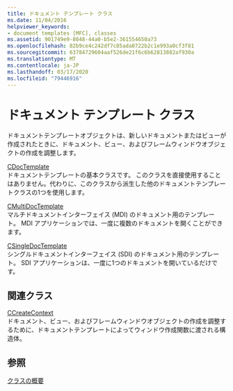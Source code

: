 ```yaml
---
title: ドキュメント テンプレート クラス
ms.date: 11/04/2016
helpviewer_keywords:
- document templates [MFC], classes
ms.assetid: 901749e9-8048-44a0-b5e2-361554650a73
ms.openlocfilehash: 82b9ce4c242df7c85ada0722b2c1e993a0cf3f81
ms.sourcegitcommit: 63784729604aaf526de21f6c6b62813882af930a
ms.translationtype: MT
ms.contentlocale: ja-JP
ms.lasthandoff: 03/17/2020
ms.locfileid: "79446916"
---
```

# <a name="document-template-classes"></a>ドキュメント テンプレート クラス

ドキュメントテンプレートオブジェクトは、新しいドキュメントまたはビューが作成されたときに、ドキュメント、ビュー、およびフレームウィンドウオブジェクトの作成を調整します。

[CDocTemplate](../mfc/reference/cdoctemplate-class.md)<br/>
ドキュメントテンプレートの基本クラスです。 このクラスを直接使用することはありません。代わりに、このクラスから派生した他のドキュメントテンプレートクラスの1つを使用します。

[CMultiDocTemplate](../mfc/reference/cmultidoctemplate-class.md)<br/>
マルチドキュメントインターフェイス (MDI) のドキュメント用のテンプレート。 MDI アプリケーションでは、一度に複数のドキュメントを開くことができます。

[CSingleDocTemplate](../mfc/reference/csingledoctemplate-class.md)<br/>
シングルドキュメントインターフェイス (SDI) のドキュメント用のテンプレート。 SDI アプリケーションは、一度に1つのドキュメントを開いているだけです。

## <a name="related-class"></a>関連クラス

[CCreateContext](../mfc/reference/ccreatecontext-structure.md)<br/>
ドキュメント、ビュー、およびフレームウィンドウオブジェクトの作成を調整するために、ドキュメントテンプレートによってウィンドウ作成関数に渡される構造体。

## <a name="see-also"></a>参照

[クラスの概要](../mfc/class-library-overview.md)
